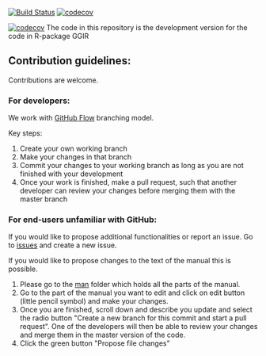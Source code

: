 [![Build Status](https://travis-ci.org/wadpac/GGIR.svg?branch=expandtests)](https://travis-ci.org/wadpac/GGIR) [![codecov](https://codecov.io/gh/wadpac/GGIR/branch/expandtests/graph/badge.svg)](https://codecov.io/gh/wadpac/GGIR)

 [![codecov](https://codecov.io/gh/wadpac/GGIR/branch/expandtests/graph/badge.svg)](https://codecov.io/gh/wadpac/GGIR)
The code in this repository is the development version for the code in R-package GGIR

## Contribution guidelines:
Contributions are welcome.

### For developers:
We work with [GitHub Flow](https://guides.github.com/introduction/flow/) branching model.

Key steps:
1. Create your own working branch
2. Make your changes in that branch
3. Commit your changes to your working branch as long as you are not finished with your development
4. Once your work is finished, make a pull request, such that another developer can review your changes before merging them with the master branch

### For end-users unfamiliar with GitHub:
If you would like to propose additional functionalities or report an issue. Go to [issues](https://github.com/wadpac/GGIR/issues) and create a new issue.

If you would like to propose changes to the text of the manual this is possible.
1. Please go to the [man](https://github.com/wadpac/GGIR/tree/master/man) folder which holds all the parts of the manual.
2. Go to the part of the manual you want to edit and click on edit button (little pencil symbol) and make your changes.
3. Once you are finished, scroll down and describe you update and select the radio button "Create a new branch for this commit and start a pull request". One of the developers will then be able to review your changes and merge them in the master version of the code.
4. Click the green button "Propose file changes"
